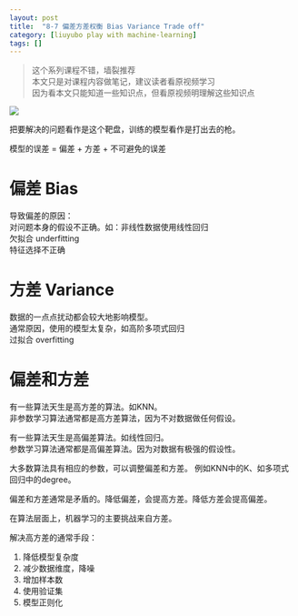 ```yaml
---
layout: post
title:  "8-7 偏差方差权衡 Bias Variance Trade off"
category: [liuyubo play with machine-learning]
tags: []
---
```


> 这个系列课程不错，墙裂推荐  
> 本文只是对课程内容做笔记，建议读者看原视频学习  
> 因为看本文只能知道一些知识点，但看原视频明理解这些知识点  

![](http://windmissing.github.io/images/2019/139.jpg)  

把要解决的问题看作是这个靶盘，训练的模型看作是打出去的枪。  

模型的误差 = 偏差 + 方差 + 不可避免的误差  

<!-- more -->

# 偏差 Bias

导致偏差的原因：  
对问题本身的假设不正确。如：非线性数据使用线性回归  
欠拟合 underfitting  
特征选择不正确

# 方差  Variance

数据的一点点扰动都会较大地影响模型。  
通常原因，使用的模型太复杂，如高阶多项式回归  
过拟合 overfitting

# 偏差和方差

有一些算法天生是高方差的算法。如KNN。  
非参数学习算法通常都是高方差算法，因为不对数据做任何假设。  

有一些算法天生是高偏差算法。如线性回归。  
参数学习算法通常都是高偏差算法。因为对数据有极强的假设性。  

大多数算法具有相应的参数，可以调整偏差和方差。  例如KNN中的K、如多项式回归中的degree。  

偏差和方差通常是矛盾的。降低偏差，会提高方差。降低方差会提高偏差。  

在算法层面上，机器学习的主要挑战来自方差。  

解决高方差的通常手段：  
1. 降低模型复杂度  
2. 减少数据维度，降噪  
3. 增加样本数  
4. 使用验证集  
5. 模型正则化  
